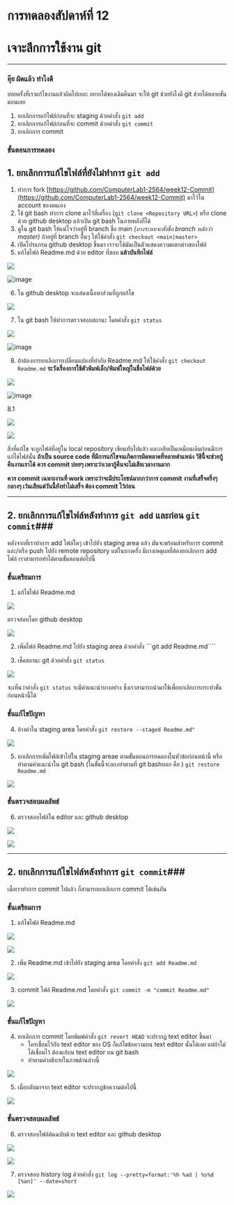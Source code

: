 # การทดลองสัปดาห์ที่ 12 #
# เจาะลึกการใช้งาน git #


---
### อุ๊ย ผิดแล้ว ทำไงดี ###

บ่อยครั้งที่เราแก้ไขงานแล้วผิดไปเยอะ อยากได้ของเดิมคืนมา จะให้ git ช่วยยังไงดี
git ช่วยได้หลายขั้นตอนเลย
1. ยกเลิกการแก้ไฟล์ก่อนที่จะ staging ด้วยคำสั่ง ```git add``` 
2. ยกเลิกการแก้ไฟล์ก่อนที่จะ commit ด้วยคำสั่ง ```git commit```
3. ยกเลิกการ commit

### ขั้นตอนการทดลอง ###

## 1. ยกเลิกการแก้ไขไฟล์ที่ยังไม่ทำการ ```git add``` ###


1. ทำการ fork  [https://github.com/ComputerLab1-2564/week12-Commit](https://github.com/ComputerLab1-2564/week12-Commit)  มาไว้ใน account ของตนเอง
2. ใช้ git bash ทำการ clone มาไว้ที่เครื่อง (```git clone <Repository URL>```) หรือ clone ด้วย github desktop แล้วเปิด git bash ในภายหลังก็ได้
3. ดูใน git bash ให้แน่ใจว่าอยู่ที่ branch ชื่อ main *(บางระบบจะตั้งชื่อ branch หลักว่า master)*  ถ้าอยู่ที่ branch อื่่นๆ ให้ใช้คำสั่ง ```git checkout <main|master>```
4. เปิดโปรแกรม github desktop ขึ้นมา เราจะใช้มันเป็นตัวแสดงความแตกต่างของไฟล์ 
5. แก้ไขไฟล์ Readme.md ด้วย editor ที่ชอบ **แล้วบันทึกไฟล์**

![](./images/Lab12-fig6.png)

![image](https://user-images.githubusercontent.com/92081694/144761356-758040f5-ba69-41bc-905a-636b85edb34b.png)


6. ใน github desktop จะแสดงเนื้อหาส่วนที่ถูกแก้ไข

![](./images/Lab12-fig7.png)

7. ใน git bash ให้ทำการตรวจสอบสถานะ โดยคำสั่ง ```git status```

![](./images/Lab12-fig8.png)

![image](https://user-images.githubusercontent.com/92081694/144761424-ae449650-fa5a-4a75-90d7-b5f4bc68550a.png)


8. ถ้าต้องการยกเลิกการเปลี่ยนแปลงที่ทำกับ Readme.md ให้ใช้คำสั่ง ```git checkout Readme.md``` **ระวังเรื่องการใช้ตัวพิมพ์เล็ก/พิมพ์ใหญ่ในชื่อไฟล์ด้วย**

![](./images/Lab12-fig9.png)

![image](https://user-images.githubusercontent.com/92081694/144761452-8b616774-e214-458f-9600-c3808d813ab8.png)


8.1 

![](./images/Lab12-fig10.png)


![](./images/Lab12-fig11.png)


สิ่งที่แก้ไข จะถูกไฟล์ที่อยู่ใน local repository เขียนทับไปแล้ว และกลับเป็นเหมือนเดิมก่อนมีการแก่ไขไฟล์นั้น
**ถ้าเป็น source code ที่มีการแก้ไขจนเกิดการผิดพลาดที่หลายตำแหน่ง วิธีนี้จะช่วยกู้คืนงานเราได้**
**ควร commit บ่อยๆ เพราะว่าเวลากู้คืนจะไม่เสียเวลางานมาก**

**ควร commit เฉพาะงานที่ work เพราะว่าจะมีประโยชน์มากกว่าการ commit งานที่เสร็จครึ่งๆ กลางๆ เว้นเสียแต่วันนี้ยังทำไม่เสร็จ ต้อง commit ไว้ก่อน**


---
## 2. ยกเลิกการแก้ไขไฟล์หลังทำการ ```git add``` และก่อน ```git commit```###

หลังจากที่เราทำการ add ไฟล์ใดๆ เข้าไปยัง staging area แล้ว มันจะพร้อมสำหรับการ commit และ/หรือ push ไปยัง remote repository
แต่ในบางครั้ง มีบางเหตุผลที่ต้องยกเลิกการ add ไฟล์ เราสามารถทำได้ตามขั้นตอนต่อไปนี้
### ขั้นเตรียมการ ###
1. แก้ไขไฟล์ Readme.md

![](./images/Lab12-fig12.png)


ตรวจสอบโดย github desktop

![](./images/Lab12-fig13.png)


2. เพิ่มไฟล์ Readme.md ไปยัง staging area ด้วยคำสั่ง ```git add Readme.md````

3. เช็คสถานะ git ด้วยคำสั่ง ```git status```

![](./images/Lab12-fig14.png)

จะเห็นว่าคำสั่ง ```git status``` จะมีคำแนะนำบางอย่าง ซึ่งเราสามารถนำมาใช้เพื่อยกเลิกการกระทำขั้นก่อนหน้านี้ได้
### ขั้นแก้ไขปัญหา ###

4. ล้างค่าใน staging area โดยคำสั่ง ```git restore --staged Readme.md"```

![](./images/Lab12-fig15.png)

5. ยกเลิกการเพิ่มไฟล์เข้าไปใน staging areae ตามขั้นตอนการทดลองในหัวข้อก่อนหน้านี้ หรือทำตามคำแนะนำใน git bash 
(ในขั้นนี้จะลองทำตามที่ git bashบอก คือ ) ```git restore Readme.md```

![](./images/Lab12-fig16.png)


### ขั้นตรวจสอบผลลัพธ์ ###

6. ตรวจสอบไฟล์ใน editor และ github desktop

![](./images/Lab12-fig17.png)



![](./images/Lab12-fig18.png)

---
## 2. ยกเลิกการแก้ไขไฟล์หลังทำการ ```git commit```###

เมื่อเราทำการ commit ไปแล้ว ก็สามารถยกเลิกการ commit ได้เช่นกัน

### ขั้นเตรียมการ ###
1. แก้ไขไฟล์ Readme.md

![](./images/Lab12-fig19.png)

![](./images/Lab12-fig20.png)


2. เพิ่ม Readme.md เข้าไปยัง staging area โดยคำสั่ง ```git add Readme.md```
   
![](./images/Lab12-fig21.png)


3. commit ไฟล์ Readme.md โดยคำสั่ง ```git commit -m "commit Readme.md"```

![](./images/Lab12-fig22.png)
 

### ขั้นแก้ไขปัญหา ###

4. ยกเลิกการ commit โดยพิมพ์คำสั่ง ```git revert HEAD```
จะปรากฏ text editor ขึ้นมา 
   * ใครเชื่อมไว้กับ text editor ของ OS ก็แก้ไขข้อความบน text editor นั้นได้เลย แต่ถ้าไม่ได้เชื่อมไว้ ต้องแก้บน text editor บน git bash
   * ทำตามคำอธิบายในภาพด้านล่างนี้

![](./images/Lab12-fig23.png)

5. เมื่อกลับมาจาก text editor จะปรากฏข้อความต่อไปนี้


![](./images/Lab12-fig24.png)


### ขั้นตรวจสอบผลลัพธ์ ###
6. ตรวจสอบไฟล์ต้นฉบับด้วย text editor และ github desktop

![](./images/Lab12-fig25.png)

![](./images/Lab12-fig26.png)

7. ตรวจสอบ history log ด้วยคำสั่ง ```git log --pretty=format:'%h %ad | %s%d [%an]' --date=short```


![](./images/Lab12-fig27.png)

